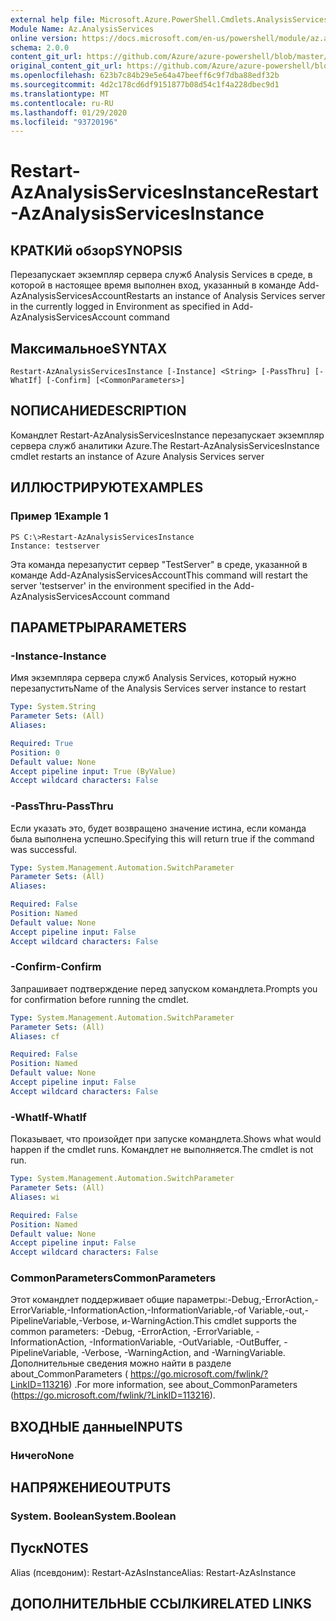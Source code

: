 ```yaml
---
external help file: Microsoft.Azure.PowerShell.Cmdlets.AnalysisServices.Dataplane.dll-Help.xml
Module Name: Az.AnalysisServices
online version: https://docs.microsoft.com/en-us/powershell/module/az.analysisservices/restart-azanalysisservicesinstance
schema: 2.0.0
content_git_url: https://github.com/Azure/azure-powershell/blob/master/src/AnalysisServices/AnalysisServices/help/Restart-AzAnalysisServicesInstance.md
original_content_git_url: https://github.com/Azure/azure-powershell/blob/master/src/AnalysisServices/AnalysisServices/help/Restart-AzAnalysisServicesInstance.md
ms.openlocfilehash: 623b7c84b29e5e64a47beeff6c9f7dba88edf32b
ms.sourcegitcommit: 4d2c178cd6df9151877b08d54c1f4a228dbec9d1
ms.translationtype: MT
ms.contentlocale: ru-RU
ms.lasthandoff: 01/29/2020
ms.locfileid: "93720196"
---
```

# <span data-ttu-id="81e96-101">Restart-AzAnalysisServicesInstance</span><span class="sxs-lookup"><span data-stu-id="81e96-101">Restart-AzAnalysisServicesInstance</span></span>

## <span data-ttu-id="81e96-102">КРАТКИй обзор</span><span class="sxs-lookup"><span data-stu-id="81e96-102">SYNOPSIS</span></span>
<span data-ttu-id="81e96-103">Перезапускает экземпляр сервера служб Analysis Services в среде, в которой в настоящее время выполнен вход, указанный в команде Add-AzAnalysisServicesAccount</span><span class="sxs-lookup"><span data-stu-id="81e96-103">Restarts an instance of Analysis Services server in the currently logged in Environment as specified in Add-AzAnalysisServicesAccount command</span></span>

## <span data-ttu-id="81e96-104">Максимальное</span><span class="sxs-lookup"><span data-stu-id="81e96-104">SYNTAX</span></span>

```
Restart-AzAnalysisServicesInstance [-Instance] <String> [-PassThru] [-WhatIf] [-Confirm] [<CommonParameters>]
```

## <span data-ttu-id="81e96-105">NОПИСАНИЕ</span><span class="sxs-lookup"><span data-stu-id="81e96-105">DESCRIPTION</span></span>
<span data-ttu-id="81e96-106">Командлет Restart-AzAnalysisServicesInstance перезапускает экземпляр сервера служб аналитики Azure.</span><span class="sxs-lookup"><span data-stu-id="81e96-106">The Restart-AzAnalysisServicesInstance cmdlet restarts an instance of Azure Analysis Services server</span></span>

## <span data-ttu-id="81e96-107">ИЛЛЮСТРИРУЮТ</span><span class="sxs-lookup"><span data-stu-id="81e96-107">EXAMPLES</span></span>

### <span data-ttu-id="81e96-108">Пример 1</span><span class="sxs-lookup"><span data-stu-id="81e96-108">Example 1</span></span>
```
PS C:\>Restart-AzAnalysisServicesInstance
Instance: testserver
```

<span data-ttu-id="81e96-109">Эта команда перезапустит сервер "TestServer" в среде, указанной в команде Add-AzAnalysisServicesAccount</span><span class="sxs-lookup"><span data-stu-id="81e96-109">This command will restart the server 'testserver' in the environment specified in the Add-AzAnalysisServicesAccount command</span></span>

## <span data-ttu-id="81e96-110">ПАРАМЕТРЫ</span><span class="sxs-lookup"><span data-stu-id="81e96-110">PARAMETERS</span></span>

### <span data-ttu-id="81e96-111">-Instance</span><span class="sxs-lookup"><span data-stu-id="81e96-111">-Instance</span></span>
<span data-ttu-id="81e96-112">Имя экземпляра сервера служб Analysis Services, который нужно перезапустить</span><span class="sxs-lookup"><span data-stu-id="81e96-112">Name of the Analysis Services server instance to restart</span></span>

```yaml
Type: System.String
Parameter Sets: (All)
Aliases:

Required: True
Position: 0
Default value: None
Accept pipeline input: True (ByValue)
Accept wildcard characters: False
```

### <span data-ttu-id="81e96-113">-PassThru</span><span class="sxs-lookup"><span data-stu-id="81e96-113">-PassThru</span></span>
<span data-ttu-id="81e96-114">Если указать это, будет возвращено значение истина, если команда была выполнена успешно.</span><span class="sxs-lookup"><span data-stu-id="81e96-114">Specifying this will return true if the command was successful.</span></span>

```yaml
Type: System.Management.Automation.SwitchParameter
Parameter Sets: (All)
Aliases:

Required: False
Position: Named
Default value: None
Accept pipeline input: False
Accept wildcard characters: False
```

### <span data-ttu-id="81e96-115">-Confirm</span><span class="sxs-lookup"><span data-stu-id="81e96-115">-Confirm</span></span>
<span data-ttu-id="81e96-116">Запрашивает подтверждение перед запуском командлета.</span><span class="sxs-lookup"><span data-stu-id="81e96-116">Prompts you for confirmation before running the cmdlet.</span></span>

```yaml
Type: System.Management.Automation.SwitchParameter
Parameter Sets: (All)
Aliases: cf

Required: False
Position: Named
Default value: None
Accept pipeline input: False
Accept wildcard characters: False
```

### <span data-ttu-id="81e96-117">-WhatIf</span><span class="sxs-lookup"><span data-stu-id="81e96-117">-WhatIf</span></span>
<span data-ttu-id="81e96-118">Показывает, что произойдет при запуске командлета.</span><span class="sxs-lookup"><span data-stu-id="81e96-118">Shows what would happen if the cmdlet runs.</span></span>
<span data-ttu-id="81e96-119">Командлет не выполняется.</span><span class="sxs-lookup"><span data-stu-id="81e96-119">The cmdlet is not run.</span></span>

```yaml
Type: System.Management.Automation.SwitchParameter
Parameter Sets: (All)
Aliases: wi

Required: False
Position: Named
Default value: None
Accept pipeline input: False
Accept wildcard characters: False
```

### <span data-ttu-id="81e96-120">CommonParameters</span><span class="sxs-lookup"><span data-stu-id="81e96-120">CommonParameters</span></span>
<span data-ttu-id="81e96-121">Этот командлет поддерживает общие параметры:-Debug,-ErrorAction,-ErrorVariable,-InformationAction,-InformationVariable,-of Variable,-out,-PipelineVariable,-Verbose, и-WarningAction.</span><span class="sxs-lookup"><span data-stu-id="81e96-121">This cmdlet supports the common parameters: -Debug, -ErrorAction, -ErrorVariable, -InformationAction, -InformationVariable, -OutVariable, -OutBuffer, -PipelineVariable, -Verbose, -WarningAction, and -WarningVariable.</span></span> <span data-ttu-id="81e96-122">Дополнительные сведения можно найти в разделе about_CommonParameters ( https://go.microsoft.com/fwlink/?LinkID=113216) .</span><span class="sxs-lookup"><span data-stu-id="81e96-122">For more information, see about_CommonParameters (https://go.microsoft.com/fwlink/?LinkID=113216).</span></span>

## <span data-ttu-id="81e96-123">ВХОДНЫЕ данные</span><span class="sxs-lookup"><span data-stu-id="81e96-123">INPUTS</span></span>

### <span data-ttu-id="81e96-124">Ничего</span><span class="sxs-lookup"><span data-stu-id="81e96-124">None</span></span>

## <span data-ttu-id="81e96-125">НАПРЯЖЕНИЕ</span><span class="sxs-lookup"><span data-stu-id="81e96-125">OUTPUTS</span></span>

### <span data-ttu-id="81e96-126">System. Boolean</span><span class="sxs-lookup"><span data-stu-id="81e96-126">System.Boolean</span></span>

## <span data-ttu-id="81e96-127">Пуск</span><span class="sxs-lookup"><span data-stu-id="81e96-127">NOTES</span></span>
<span data-ttu-id="81e96-128">Alias (псевдоним): Restart-AzAsInstance</span><span class="sxs-lookup"><span data-stu-id="81e96-128">Alias: Restart-AzAsInstance</span></span>

## <span data-ttu-id="81e96-129">ДОПОЛНИТЕЛЬНЫЕ ССЫЛКИ</span><span class="sxs-lookup"><span data-stu-id="81e96-129">RELATED LINKS</span></span>
